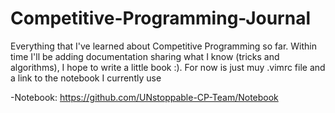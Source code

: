 # Competitive-Programming-Journal
Everything that I've learned about Competitive Programming so far.
Within time I'll be adding documentation sharing what I know (tricks and algorithms), I hope to write a little book :).
For now is just muy .vimrc file and a link to the notebook I currently use

-Notebook: https://github.com/UNstoppable-CP-Team/Notebook

